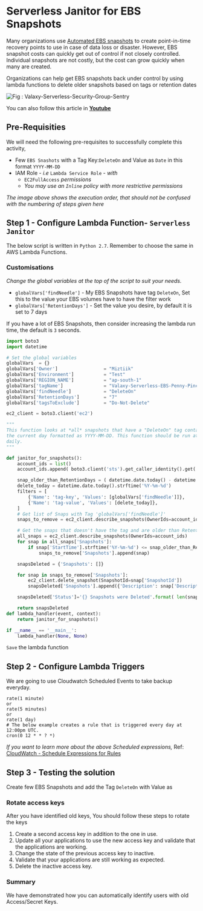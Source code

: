 # Serverless Janitor for EBS Snapshots
Many organizations use [Automated EBS snapshots](https://github.com/miztiik/serverless-backup) to create point-in-time recovery points to use in case of data loss or disaster. However, EBS snapshot costs can quickly get out of control if not closely controlled. Individual snapshots are not costly, but the cost can grow quickly when many are created.

Organizations can help get EBS snapshots back under control by using lambda functions to delete older snapshots based on tags or retention dates

![Fig : Valaxy-Serverless-Security-Group-Sentry](https://raw.githubusercontent.com/miztiik/serverless-janitor-ebs-snapshots/master/images/serverless-janitor-ebs-snapshots.png)

You can also follow this article in **[Youtube](https://youtu.be/0H8SM15YKEs)**

## Pre-Requisities
We will need the following pre-requisites to successfully complete this activity,
- Few `EBS Snashots` with a Tag Key:`DeleteOn` and Value as `Date` in this format `YYYY-MM-DD`
- IAM Role - _i.e_ `Lambda Service Role` - _with_
  - `EC2FullAccess` _permissions_
  - _You may use an `Inline` policy with more restrictive permissions_

_The image above shows the execution order, that should not be confused with the numbering of steps given here_


## Step 1 - Configure Lambda Function- `Serverless Janitor`
The below script is written in `Python 2.7`. Remember to choose the same in AWS Lambda Functions.
### Customisations
_Change the global variables at the top of the script to suit your needs._
- `globalVars['findNeedle']` - My EBS Snapshots have tag `DeleteOn`, Set this to the value your EBS volumes have to have the filter work
- `globalVars['RetentionDays']` - Set the value you desire, by default it is set to 7 days

If you have a lot of EBS Snapshots, then consider increasing the lambda run time, the default is `3` seconds.

```py
import boto3
import datetime

# Set the global variables
globalVars  = {}
globalVars['Owner']                 = "Miztiik"
globalVars['Environment']           = "Test"
globalVars['REGION_NAME']           = "ap-south-1"
globalVars['tagName']               = "Valaxy-Serverless-EBS-Penny-Pincher"
globalVars['findNeedle']            = "DeleteOn"
globalVars['RetentionDays']         = "7"
globalVars['tagsToExclude']         = "Do-Not-Delete"

ec2_client = boto3.client('ec2')

"""
This function looks at *all* snapshots that have a "DeleteOn" tag containing
the current day formatted as YYYY-MM-DD. This function should be run at least
daily.
"""

def janitor_for_snapshots():
    account_ids = list()
    account_ids.append( boto3.client('sts').get_caller_identity().get('Account') )

    snap_older_than_RetentionDays = ( datetime.date.today() - datetime.timedelta(days= int(globalVars['RetentionDays'])) ).strftime('%Y-%m-%d')
    delete_today = datetime.date.today().strftime('%Y-%m-%d')
    filters = [
        {'Name': 'tag-key', 'Values': [globalVars['findNeedle']]},
        {'Name': 'tag-value', 'Values': [delete_today]},
    ]
    # Get list of Snaps with Tag 'globalVars['findNeedle']'
    snaps_to_remove = ec2_client.describe_snapshots(OwnerIds=account_ids,Filters=filters)

    # Get the snaps that doesn't have the tag and are older than Retention days
    all_snaps = ec2_client.describe_snapshots(OwnerIds=account_ids)
    for snap in all_snaps['Snapshots']:
        if snap['StartTime'].strftime('%Y-%m-%d') <= snap_older_than_RetentionDays:
            snaps_to_remove['Snapshots'].append(snap)

    snapsDeleted = {'Snapshots': []}

    for snap in snaps_to_remove['Snapshots']:
        ec2_client.delete_snapshot(SnapshotId=snap['SnapshotId'])
        snapsDeleted['Snapshots'].append({'Description': snap['Description'], 'SnapshotId': snap['SnapshotId'], 'OwnerId': snap['OwnerId']})

    snapsDeleted['Status']='{} Snapshots were Deleted'.format( len(snaps_to_remove['Snapshots']))

    return snapsDeleted
def lambda_handler(event, context):
    return janitor_for_snapshots()

if __name__ == '__main__':
    lambda_handler(None, None)

```

`Save` the lambda function

## Step 2 - Configure Lambda Triggers
We are going to use Cloudwatch Scheduled Events to take backup everyday.
```
rate(1 minute)
or
rate(5 minutes)
or
rate(1 day)
# The below example creates a rule that is triggered every day at 12:00pm UTC.
cron(0 12 * * ? *)
```
_If you want to learn more about the above Scheduled expressions,_ Ref: [CloudWatch - Schedule Expressions for Rules](http://docs.aws.amazon.com/AmazonCloudWatch/latest/events/ScheduledEvents.html#RateExpressions)

## Step 3 - Testing the solution
Create few EBS Snapshots and add the Tag `DeleteOn` with Value as <TODAYS-DATE>

### Rotate access keys
After you have identified old keys, You should follow these steps to rotate the keys
1. Create a second access key in addition to the one in use.
1. Update all your applications to use the new access key and validate that the applications are working.
1. Change the state of the previous access key to inactive.
1. Validate that your applications are still working as expected.
1. Delete the inactive access key.

### Summary
We have demonstrated how you can automatically identify users with old Access/Secret Keys.

